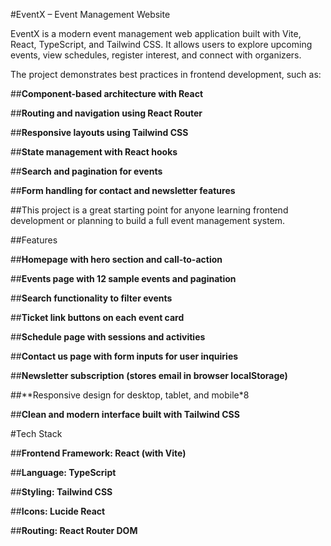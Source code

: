 #EventX – Event Management Website

EventX is a modern event management web application built with Vite, React, TypeScript, and Tailwind CSS.
It allows users to explore upcoming events, view schedules, register interest, and connect with organizers.

The project demonstrates best practices in frontend development, such as:

##**Component-based architecture with React**

##**Routing and navigation using React Router**

##**Responsive layouts using Tailwind CSS**

##**State management with React hooks**

##**Search and pagination for events**

##**Form handling for contact and newsletter features**

##This project is a great starting point for anyone learning frontend development or planning to build a full event management system.

##Features

##**Homepage with hero section and call-to-action**

##**Events page with 12 sample events and pagination**

##**Search functionality to filter events**

##**Ticket link buttons on each event card**

##**Schedule page with sessions and activities**

##**Contact us page with form inputs for user inquiries**

##**Newsletter subscription (stores email in browser localStorage)**

##**Responsive design for desktop, tablet, and mobile*8

##**Clean and modern interface built with Tailwind CSS**

#Tech Stack

##**Frontend Framework: React (with Vite)**

##**Language: TypeScript**

##**Styling: Tailwind CSS**

##**Icons: Lucide React**

##**Routing: React Router DOM**
